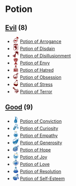 # Potion

## [Evil](Evil) (8)
- ![](Evil/Potion%20of%20Arrogance/.image_small.png) [Potion of Arrogance](Evil/Potion%20of%20Arrogance)
- ![](Evil/Potion%20of%20Disdain/.image_small.png) [Potion of Disdain](Evil/Potion%20of%20Disdain)
- ![](Evil/Potion%20of%20Disillusionment/.image_small.png) [Potion of Disillusionment](Evil/Potion%20of%20Disillusionment)
- ![](Evil/Potion%20of%20Envy/.image_small.png) [Potion of Envy](Evil/Potion%20of%20Envy)
- ![](Evil/Potion%20of%20Hatred/.image_small.png) [Potion of Hatred](Evil/Potion%20of%20Hatred)
- ![](Evil/Potion%20of%20Obsession/.image_small.png) [Potion of Obsession](Evil/Potion%20of%20Obsession)
- ![](Evil/Potion%20of%20Stress/.image_small.png) [Potion of Stress](Evil/Potion%20of%20Stress)
- ![](Evil/Potion%20of%20Terror/.image_small.png) [Potion of Terror](Evil/Potion%20of%20Terror)

## [Good](Good) (9)
- ![](Good/Potion%20of%20Conviction/.image_small.png) [Potion of Conviction](Good/Potion%20of%20Conviction)
- ![](Good/Potion%20of%20Curiosity/.image_small.png) [Potion of Curiosity](Good/Potion%20of%20Curiosity)
- ![](Good/Potion%20of%20Empathy/.image_small.png) [Potion of Empathy](Good/Potion%20of%20Empathy)
- ![](Good/Potion%20of%20Generosity/.image_small.png) [Potion of Generosity](Good/Potion%20of%20Generosity)
- ![](Good/Potion%20of%20Hope/.image_small.png) [Potion of Hope](Good/Potion%20of%20Hope)
- ![](Good/Potion%20of%20Joy/.image_small.png) [Potion of Joy](Good/Potion%20of%20Joy)
- ![](Good/Potion%20of%20Love/.image_small.png) [Potion of Love](Good/Potion%20of%20Love)
- ![](Good/Potion%20of%20Resolution/.image_small.png) [Potion of Resolution](Good/Potion%20of%20Resolution)
- ![](Good/Potion%20of%20Self-Esteem/.image_small.png) [Potion of Self-Esteem](Good/Potion%20of%20Self-Esteem)

